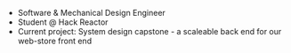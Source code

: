 - Software & Mechanical Design Engineer
- Student @ Hack Reactor
- Current project: System design capstone - a scaleable back end for our web-store front end

<!---
johnsimeroth/johnsimeroth is a ✨ special ✨ repository because its `README.md` (this file) appears on your GitHub profile.
You can click the Preview link to take a look at your changes.
--->
